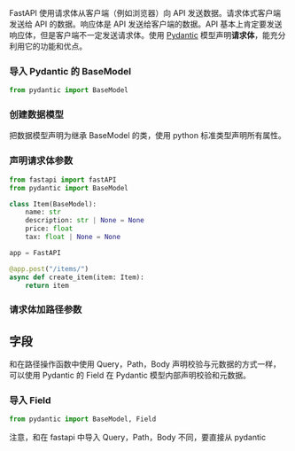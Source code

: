 FastAPI 使用请求体从客户端（例如浏览器）向 API 发送数据。请求体式客户端发送给 API 的数据。响应体是 API 发送给客户端的数据。API 基本上肯定要发送响应体，但是客户端不一定发送请求体。使用 [Pydantic](https://docs.pydantic.dev/) 模型声明**请求体**，能充分利用它的功能和优点。

### 导入 Pydantic 的 BaseModel

```python
from pydantic import BaseModel
```



### 创建数据模型

把数据模型声明为继承 BaseModel 的类，使用 python 标准类型声明所有属性。

### 声明请求体参数

```python
from fastapi import fastAPI 
from pydantic import BaseModel 

class Item(BaseModel):
    name: str 
    description: str | None = None 
    price: float 
    tax: float | None = None 

app = FastAPI 

@app.post("/items/")
async def create_item(item: Item):
    return item 
```

### 请求体加路径参数


## 字段

和在路径操作函数中使用 Query，Path，Body 声明校验与元数据的方式一样，可以使用 Pydantic 的 Field 在 Pydantic 模型内部声明校验和元数据。

### 导入 Field

```python
from pydantic import BaseModel, Field
```

注意，和在 fastapi 中导入 Query，Path，Body 不同，要直接从 pydantic 